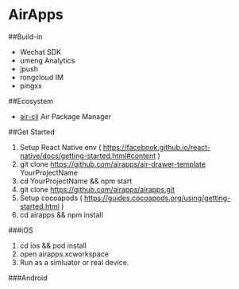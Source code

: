 # AirApps

##Build-in

- Wechat SDK
- umeng Analytics
- jpush
- rongcloud IM
- pingxx

##Ecosystem

- [air-cli](https://github.com/airapps/air-cli) Air Package Manager

##Get Started

1. Setup React Native env ( https://facebook.github.io/react-native/docs/getting-started.html#content )
2. git clone https://github.com/airapps/air-drawer-template YourProjectName
3. cd YourProjectName && npm start
4. git clone https://github.com/airapps/airapps.git
5. Setup cocoapods ( https://guides.cocoapods.org/using/getting-started.html )
6. cd airapps && npm install

###iOS

1. cd ios && pod install
2. open airapps.xcworkspace
3. Run as a simluator or real device.

###Android

